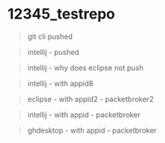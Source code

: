 # 12345_testrepo

> git cli pushed

> intellij - pushed
 
> intellij - why does eclipse not push

> intellij - with appid8

> eclipse - with appid2 - packetbroker2

> intellij - with appid - packetbroker 

> ghdesktop - with appid - packetbroker